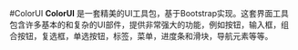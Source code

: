 #ColorUI
**ColorUI** 是一套精美的UI工具包，基于Bootstrap实现。这套界面工具包含许多基本的和复杂的UI部件，提供非常强大的功能，例如按钮，输入框，组合按钮，复选框，单选按钮，标签，菜单，进度条和滑块，导航元素等等。

